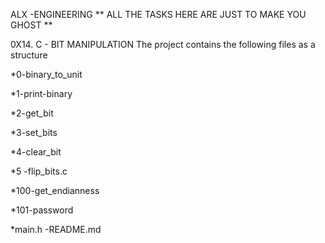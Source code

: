 ALX -ENGINEERING
** ALL THE TASKS HERE ARE JUST TO MAKE YOU GHOST **

0X14. C - BIT MANIPULATION
The project contains the following files as a structure

*0-binary_to_unit

*1-print-binary

*2-get_bit

*3-set_bits

*4-clear_bit

*5 -flip_bits.c

*100-get_endianness

*101-password

*main.h -README.md
